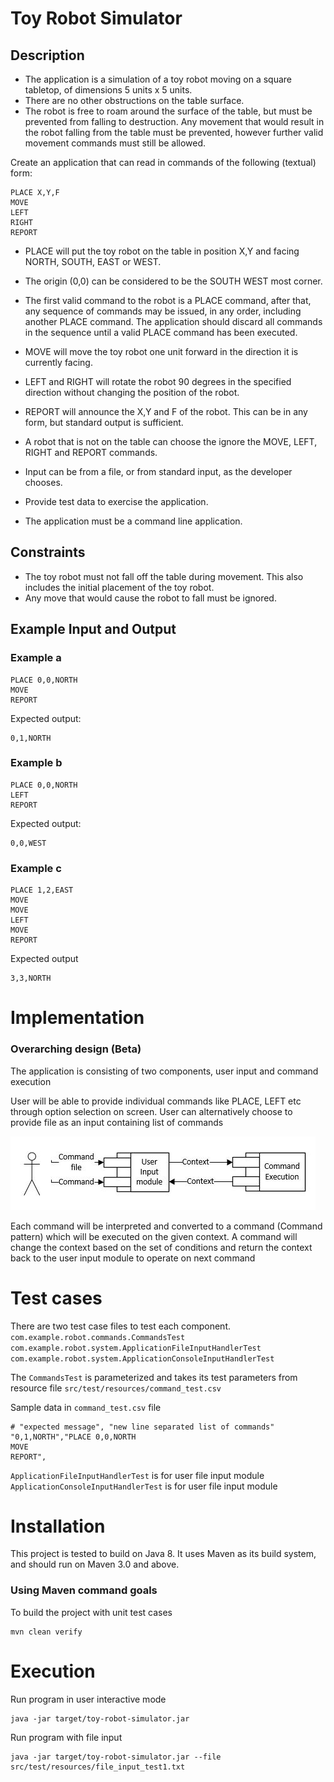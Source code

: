 Toy Robot Simulator
===================

Description
-----------

- The application is a simulation of a toy robot moving on a square tabletop,
  of dimensions 5 units x 5 units.
- There are no other obstructions on the table surface.
- The robot is free to roam around the surface of the table, but must be
  prevented from falling to destruction. Any movement that would result in the
  robot falling from the table must be prevented, however further valid
  movement commands must still be allowed.

Create an application that can read in commands of the following (textual) form:

    PLACE X,Y,F
    MOVE
    LEFT
    RIGHT
    REPORT

- PLACE will put the toy robot on the table in position X,Y and facing NORTH,
  SOUTH, EAST or WEST.
- The origin (0,0) can be considered to be the SOUTH WEST most corner.
- The first valid command to the robot is a PLACE command, after that, any
  sequence of commands may be issued, in any order, including another PLACE
  command. The application should discard all commands in the sequence until
  a valid PLACE command has been executed.
- MOVE will move the toy robot one unit forward in the direction it is
  currently facing.
- LEFT and RIGHT will rotate the robot 90 degrees in the specified direction
  without changing the position of the robot.
- REPORT will announce the X,Y and F of the robot. This can be in any form,
  but standard output is sufficient.

- A robot that is not on the table can choose the ignore the MOVE, LEFT, RIGHT
  and REPORT commands.
- Input can be from a file, or from standard input, as the developer chooses.
- Provide test data to exercise the application.
- The application must be a command line application.

Constraints
-----------

- The toy robot must not fall off the table during movement. This also
  includes the initial placement of the toy robot.
- Any move that would cause the robot to fall must be ignored.

Example Input and Output
------------------------

### Example a

    PLACE 0,0,NORTH
    MOVE
    REPORT

Expected output:

    0,1,NORTH

### Example b

    PLACE 0,0,NORTH
    LEFT
    REPORT

Expected output:

    0,0,WEST

### Example c

    PLACE 1,2,EAST
    MOVE
    MOVE
    LEFT
    MOVE
    REPORT

Expected output

    3,3,NORTH

# Implementation

### Overarching design (Beta)

The application is consisting of two components, user input and command execution

User will be able to provide individual commands like PLACE, LEFT etc through option selection on screen. 
User can alternatively choose to provide file as an input containing list of commands 

![Overarching design](images/overarching.JPG)

Each command will be interpreted and converted to a command (Command pattern) which will be executed on the given context. 
A command will change the context based on the set of conditions and return the context back to the user input module to operate on next command


# Test cases

There are two test case files to test each component.
`com.example.robot.commands.CommandsTest`
`com.example.robot.system.ApplicationFileInputHandlerTest`
`com.example.robot.system.ApplicationConsoleInputHandlerTest`

The `CommandsTest` is parameterized and takes its test parameters from resource file `src/test/resources/command_test.csv`

Sample data in `command_test.csv` file
```$xslt
# "expected message", "new line separated list of commands"
"0,1,NORTH","PLACE 0,0,NORTH
MOVE
REPORT",
```

`ApplicationFileInputHandlerTest` is for user file input module
`ApplicationConsoleInputHandlerTest` is for user file input module

# Installation

This project is tested to build on Java 8. It uses Maven as its build system, and should run on Maven 3.0 and above.

### Using Maven command goals

To build the project with unit test cases

```
mvn clean verify 
```

# Execution

Run program in user interactive mode
```
java -jar target/toy-robot-simulator.jar 
```

Run program with file input
```
java -jar target/toy-robot-simulator.jar --file src/test/resources/file_input_test1.txt
```
